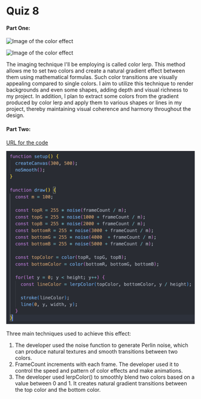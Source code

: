 # Quiz 8

#### **Part One:**

![Image of the color effect](https://happycoding.io/tutorials/p5js/for-loops/images/vertical-gradient-4.png)

![Image of the color effect](https://happycoding.io/tutorials/p5js/for-loops/images/vertical-gradient-2.png)

The imaging technique I'll be employing is called color lerp. This method allows me to set two colors and create a natural gradient effect between them using mathematical formulas. Such color transitions are visually appealing compared to single colors. I aim to utilize this technique to render backgrounds and even some shapes, adding depth and visual richness to my project. In addition, I plan to extract some colors from the gradient produced by color lerp and apply them to various shapes or lines in my project, thereby maintaining visual coherence and harmony throughout the design.

#### **Part Two:**

[URL for the code](https://editor.p5js.org/KevinWorkman/sketches/OdeY6jRpI)

![Image of the color effect](assignment/assets/Screenshot.png)

Three main techniques used to achieve this effect:

1. The developer used the noise function to generate Perlin noise, which can produce natural textures and smooth transitions between two colors.
2. FrameCount increments with each frame. The developer used it to control the speed and pattern of color effects and make animations.
3. The developer used lerpColor() to smoothly blend two colors based on a value between 0 and 1. It creates natural gradient transitions between the top color and the bottom color.
